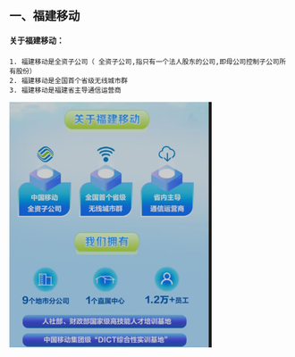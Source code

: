 ## **一、福建移动**

#### 关于福建移动：

	1. 福建移动是全资子公司（ 全资子公司,指只有一个法人股东的公司,即母公司控制子公司所有股份）
 	2. 福建移动是全国首个省级无线城市群
 	3. 福建移动是福建省主导通信运营商

<img src="${png}/image-20240104120331820.png" alt="image-20240104120331820" style="zoom: 67%;" />